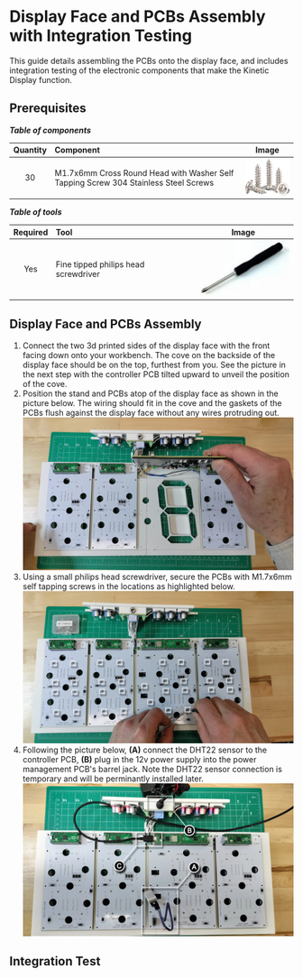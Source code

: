 # Display Face and PCBs Assembly with Integration Testing

This guide details assembling the PCBs onto the display face, and includes integration testing of the electronic components that make the Kinetic Display function.

## Prerequisites

***Table of components***

| Quantity | Component | Image |
| :--: | :------| :-----: |
| 30 | M1.7x6mm Cross Round Head with Washer Self Tapping Screw 304 Stainless Steel Screws | ![component-32](../img/component/component-32.webp) |

***Table of tools***

| Required | Tool | Image |
| :---: | :------- | :---: |
| Yes | Fine tipped philips head screwdriver   | ![tool-17](../img/tools/tool-17.webp)|

## Display Face and PCBs Assembly

1. Connect the two 3d printed sides of the display face with the front facing down onto your workbench. The cove on the backside of the display face should be on the top, furthest from you. See the picture in the next step with the controller PCB tilted upward to unveil the position of the cove.
1. Position the stand and PCBs atop of the display face as shown in the picture below. The wiring should fit in the cove and the gaskets of the PCBs flush against the display face without any wires protruding out.
![displayfacepcb-1.mk](../img/displayfacepcbs/displayfacepcbs-1.webp)
1. Using a small philips head screwdriver, secure the PCBs with M1.7x6mm self tapping screws in the locations as highlighted below.
![displayfacepcb-2.mk](../img/displayfacepcbs/displayfacepcbs-2.webp)
1. Following the picture below, **(A)** connect the DHT22 sensor to the controller PCB, **(B)** plug in the 12v power supply into the power management PCB's barrel jack. Note the DHT22 sensor connection is temporary and will be perminantly installed later.
![displayfacepcb-3.mk](../img/displayfacepcbs/displayfacepcbs-3.webp)

## Integration Test
